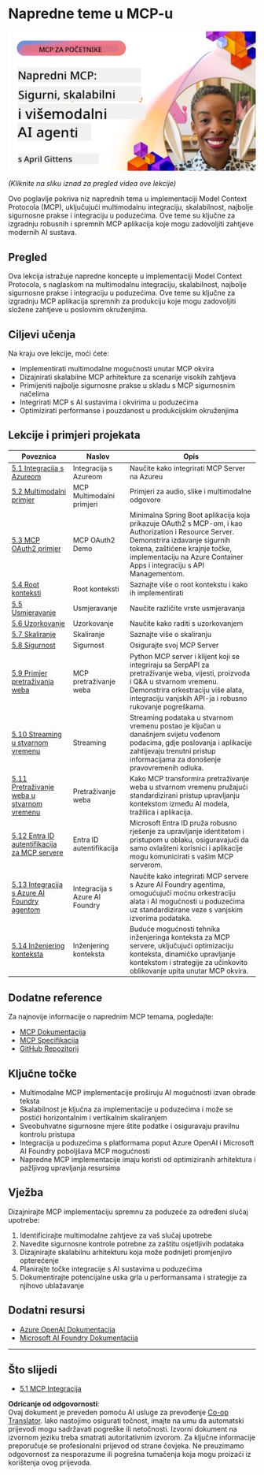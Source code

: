 <!--
CO_OP_TRANSLATOR_METADATA:
{
  "original_hash": "d204bc94ea6027d06a703b21b711ca57",
  "translation_date": "2025-08-19T17:46:59+00:00",
  "source_file": "05-AdvancedTopics/README.md",
  "language_code": "hr"
}
-->
# Napredne teme u MCP-u

[![Napredni MCP: Sigurni, skalabilni i multimodalni AI agenti](../../../translated_images/06.42259eaf91fccfc6d06ef1c126c9db04bbff9e5f60a87b782a2ec2616163142f.hr.png)](https://youtu.be/4yjmGvJzYdY)

_(Kliknite na sliku iznad za pregled videa ove lekcije)_

Ovo poglavlje pokriva niz naprednih tema u implementaciji Model Context Protocola (MCP), uključujući multimodalnu integraciju, skalabilnost, najbolje sigurnosne prakse i integraciju u poduzećima. Ove teme su ključne za izgradnju robusnih i spremnih MCP aplikacija koje mogu zadovoljiti zahtjeve modernih AI sustava.

## Pregled

Ova lekcija istražuje napredne koncepte u implementaciji Model Context Protocola, s naglaskom na multimodalnu integraciju, skalabilnost, najbolje sigurnosne prakse i integraciju u poduzećima. Ove teme su ključne za izgradnju MCP aplikacija spremnih za produkciju koje mogu zadovoljiti složene zahtjeve u poslovnim okruženjima.

## Ciljevi učenja

Na kraju ove lekcije, moći ćete:

- Implementirati multimodalne mogućnosti unutar MCP okvira
- Dizajnirati skalabilne MCP arhitekture za scenarije visokih zahtjeva
- Primijeniti najbolje sigurnosne prakse u skladu s MCP sigurnosnim načelima
- Integrirati MCP s AI sustavima i okvirima u poduzećima
- Optimizirati performanse i pouzdanost u produkcijskim okruženjima

## Lekcije i primjeri projekata

| Poveznica | Naslov | Opis |
|-----------|--------|------|
| [5.1 Integracija s Azureom](./mcp-integration/README.md) | Integracija s Azureom | Naučite kako integrirati MCP Server na Azureu |
| [5.2 Multimodalni primjer](./mcp-multi-modality/README.md) | MCP Multimodalni primjeri | Primjeri za audio, slike i multimodalne odgovore |
| [5.3 MCP OAuth2 primjer](../../../05-AdvancedTopics/mcp-oauth2-demo) | MCP OAuth2 Demo | Minimalna Spring Boot aplikacija koja prikazuje OAuth2 s MCP-om, i kao Authorization i Resource Server. Demonstrira izdavanje sigurnih tokena, zaštićene krajnje točke, implementaciju na Azure Container Apps i integraciju s API Managementom. |
| [5.4 Root konteksti](./mcp-root-contexts/README.md) | Root konteksti | Saznajte više o root kontekstu i kako ih implementirati |
| [5.5 Usmjeravanje](./mcp-routing/README.md) | Usmjeravanje | Naučite različite vrste usmjeravanja |
| [5.6 Uzorkovanje](./mcp-sampling/README.md) | Uzorkovanje | Naučite kako raditi s uzorkovanjem |
| [5.7 Skaliranje](./mcp-scaling/README.md) | Skaliranje | Saznajte više o skaliranju |
| [5.8 Sigurnost](./mcp-security/README.md) | Sigurnost | Osigurajte svoj MCP Server |
| [5.9 Primjer pretraživanja weba](./web-search-mcp/README.md) | MCP pretraživanje weba | Python MCP server i klijent koji se integriraju sa SerpAPI za pretraživanje weba, vijesti, proizvoda i Q&A u stvarnom vremenu. Demonstrira orkestraciju više alata, integraciju vanjskih API-ja i robusno rukovanje pogreškama. |
| [5.10 Streaming u stvarnom vremenu](./mcp-realtimestreaming/README.md) | Streaming | Streaming podataka u stvarnom vremenu postao je ključan u današnjem svijetu vođenom podacima, gdje poslovanja i aplikacije zahtijevaju trenutni pristup informacijama za donošenje pravovremenih odluka. |
| [5.11 Pretraživanje weba u stvarnom vremenu](./mcp-realtimesearch/README.md) | Pretraživanje weba | Kako MCP transformira pretraživanje weba u stvarnom vremenu pružajući standardizirani pristup upravljanju kontekstom između AI modela, tražilica i aplikacija. |
| [5.12 Entra ID autentifikacija za MCP servere](./mcp-security-entra/README.md) | Entra ID autentifikacija | Microsoft Entra ID pruža robusno rješenje za upravljanje identitetom i pristupom u oblaku, osiguravajući da samo ovlašteni korisnici i aplikacije mogu komunicirati s vašim MCP serverom. |
| [5.13 Integracija s Azure AI Foundry agentom](./mcp-foundry-agent-integration/README.md) | Integracija s Azure AI Foundry | Naučite kako integrirati MCP servere s Azure AI Foundry agentima, omogućujući moćnu orkestraciju alata i AI mogućnosti u poduzećima uz standardizirane veze s vanjskim izvorima podataka. |
| [5.14 Inženjering konteksta](./mcp-contextengineering/README.md) | Inženjering konteksta | Buduće mogućnosti tehnika inženjeringa konteksta za MCP servere, uključujući optimizaciju konteksta, dinamičko upravljanje kontekstom i strategije za učinkovito oblikovanje upita unutar MCP okvira. |

## Dodatne reference

Za najnovije informacije o naprednim MCP temama, pogledajte:
- [MCP Dokumentacija](https://modelcontextprotocol.io/)
- [MCP Specifikacija](https://spec.modelcontextprotocol.io/)
- [GitHub Repozitorij](https://github.com/modelcontextprotocol)

## Ključne točke

- Multimodalne MCP implementacije proširuju AI mogućnosti izvan obrade teksta
- Skalabilnost je ključna za implementacije u poduzećima i može se postići horizontalnim i vertikalnim skaliranjem
- Sveobuhvatne sigurnosne mjere štite podatke i osiguravaju pravilnu kontrolu pristupa
- Integracija u poduzećima s platformama poput Azure OpenAI i Microsoft AI Foundry poboljšava MCP mogućnosti
- Napredne MCP implementacije imaju koristi od optimiziranih arhitektura i pažljivog upravljanja resursima

## Vježba

Dizajnirajte MCP implementaciju spremnu za poduzeće za određeni slučaj upotrebe:

1. Identificirajte multimodalne zahtjeve za vaš slučaj upotrebe
2. Navedite sigurnosne kontrole potrebne za zaštitu osjetljivih podataka
3. Dizajnirajte skalabilnu arhitekturu koja može podnijeti promjenjivo opterećenje
4. Planirajte točke integracije s AI sustavima u poduzećima
5. Dokumentirajte potencijalne uska grla u performansama i strategije za njihovo ublažavanje

## Dodatni resursi

- [Azure OpenAI Dokumentacija](https://learn.microsoft.com/en-us/azure/ai-services/openai/)
- [Microsoft AI Foundry Dokumentacija](https://learn.microsoft.com/en-us/ai-services/)

---

## Što slijedi

- [5.1 MCP Integracija](./mcp-integration/README.md)

**Odricanje od odgovornosti**:  
Ovaj dokument je preveden pomoću AI usluge za prevođenje [Co-op Translator](https://github.com/Azure/co-op-translator). Iako nastojimo osigurati točnost, imajte na umu da automatski prijevodi mogu sadržavati pogreške ili netočnosti. Izvorni dokument na izvornom jeziku treba smatrati autoritativnim izvorom. Za ključne informacije preporučuje se profesionalni prijevod od strane čovjeka. Ne preuzimamo odgovornost za nesporazume ili pogrešna tumačenja koja mogu proizaći iz korištenja ovog prijevoda.
